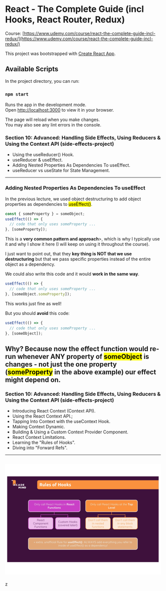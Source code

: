 # React - The Complete Guide (incl Hooks, React Router, Redux)
Course: [https://www.udemy.com/course/react-the-complete-guide-incl-redux/](https://www.udemy.com/course/react-the-complete-guide-incl-redux/)

This project was bootstrapped with [Create React App](https://github.com/facebook/create-react-app).

## Available Scripts

In the project directory, you can run:

### `npm start`

Runs the app in the development mode.\
Open [http://localhost:3000](http://localhost:3000) to view it in your browser.

The page will reload when you make changes.\
You may also see any lint errors in the console.

### Section 10: Advanced: Handling Side Effects, Using Reducers & Using the Context API (side-effects-project)
- Using the useReducer() Hook.
- useReducer & useEffect.
- Adding Nested Properties As Dependencies To useEffect.
- useReducer vs useState for State Management.
---

### Adding Nested Properties As Dependencies To useEffect
In the previous lecture, we used object destructuring to add object properties as dependencies to <mark>useEffect()</mark>.
```javascript
const { someProperty } = someObject;
useEffect(() => {
  // code that only uses someProperty ...
}, [someProperty]);
```
<p>
This is a <b>very common pattern and approach</b>>, which is why I typically use it and why I show it here (I will keep on using it throughout the course).
</p>
<p>
I just want to point out, that they <b>key thing is NOT that we use destructuring</b> but that we pass specific properties instead of the entire object as a dependency.
</p>
We could also write this code and it would <b>work in the same way</b>.

```javascript
useEffect(() => {
  // code that only uses someProperty ...
}, [someObject.someProperty]);
```
This works just fine as well!

But you should **avoid** this code:
```javascript
useEffect(() => {
  // code that only uses someProperty ...
}, [someObject]);
```
Why?
Because now the **effect function would re-run whenever ANY property** of <mark>someObject</mark> is changes - not just the one property (<mark>someProperty</mark> in the above example) our effect might depend on.
---

### Section 10: Advanced: Handling Side Effects, Using Reducers & Using the Context API (side-effects-project)
- Introducing React Context (Context API).
- Using the React Context API.;
- Tapping Into Context with the useContext Hook.
- Making Context Dynamic.
- Building & Using a Custom Context Provider Component.
- React Context Limitations.
- Learning the "Rules of Hooks".
- Diving into "Forward Refs".
---
![](public/rules-of-hooks.jpg) 
---
z